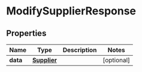 # ModifySupplierResponse

## Properties

Name | Type | Description | Notes
------------ | ------------- | ------------- | -------------
**data** | [**Supplier**](Supplier.md) |  | [optional] 


